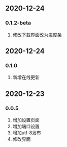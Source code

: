 ## 2020-12-24
### 0.1.2-beta
1. 修改下载界面改为进度条

## 2020-12-24
### 0.1.0
1. 新增在线更新

## 2020-12-23
### 0.0.5
1. 增加设置页面
2. 增加端口设置
3. 增加utf-8发布
4. 修改界面